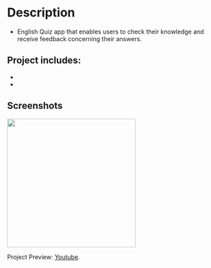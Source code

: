 # Description

- English Quiz app that enables users to check their knowledge and receive feedback concerning their answers.

## Project includes:

- 
- 

## Screenshots
<img src="https://i.imgur.com/Y6t2jqx.gif" width="300">  




Project Preview: [Youtube](https://www.youtube.com/watch?v=kudBGLKiFVs).
